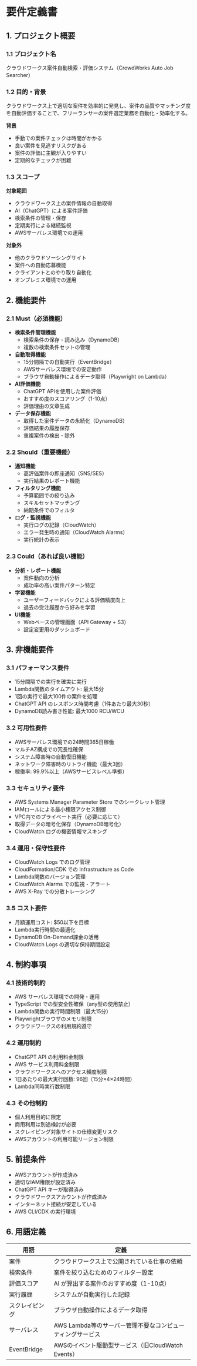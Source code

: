 # 要件定義書

## 1. プロジェクト概要

### 1.1 プロジェクト名
クラウドワークス案件自動検索・評価システム（CrowdWorks Auto Job Searcher）

### 1.2 目的・背景
クラウドワークス上で適切な案件を効率的に発見し、案件の品質やマッチング度を自動評価することで、フリーランサーの案件選定業務を自動化・効率化する。

**背景**
- 手動での案件チェックは時間がかかる
- 良い案件を見逃すリスクがある
- 案件の評価に主観が入りやすい
- 定期的なチェックが困難

### 1.3 スコープ
**対象範囲**
- クラウドワークス上の案件情報の自動取得
- AI（ChatGPT）による案件評価
- 検索条件の管理・保存
- 定期実行による継続監視
- AWSサーバレス環境での運用

**対象外**
- 他のクラウドソーシングサイト
- 案件への自動応募機能
- クライアントとのやり取り自動化
- オンプレミス環境での運用

## 2. 機能要件

### 2.1 Must（必須機能）
- **検索条件管理機能**
  - 検索条件の保存・読み込み（DynamoDB）
  - 複数の検索条件セットの管理
- **自動取得機能**
  - 15分間隔での自動実行（EventBridge）
  - AWSサーバレス環境での安定動作
  - ブラウザ自動操作によるデータ取得（Playwright on Lambda）
- **AI評価機能**
  - ChatGPT APIを使用した案件評価
  - おすすめ度のスコアリング（1-10点）
  - 評価理由の文章生成
- **データ保存機能**
  - 取得した案件データの永続化（DynamoDB）
  - 評価結果の履歴保存
  - 重複案件の検出・除外

### 2.2 Should（重要機能）
- **通知機能**
  - 高評価案件の即座通知（SNS/SES）
  - 実行結果のレポート機能
- **フィルタリング機能**
  - 予算範囲での絞り込み
  - スキルセットマッチング
  - 納期条件でのフィルタ
- **ログ・監視機能**
  - 実行ログの記録（CloudWatch）
  - エラー発生時の通知（CloudWatch Alarms）
  - 実行統計の表示

### 2.3 Could（あれば良い機能）
- **分析・レポート機能**
  - 案件動向の分析
  - 成功率の高い案件パターン特定
- **学習機能**
  - ユーザーフィードバックによる評価精度向上
  - 過去の受注履歴から好みを学習
- **UI機能**
  - Webベースの管理画面（API Gateway + S3）
  - 設定変更用のダッシュボード

## 3. 非機能要件

### 3.1 パフォーマンス要件
- 15分間隔での実行を確実に実行
- Lambda関数のタイムアウト: 最大15分
- 1回の実行で最大100件の案件を処理
- ChatGPT API のレスポンス時間考慮（1件あたり最大30秒）
- DynamoDB読み書き性能: 最大1000 RCU/WCU

### 3.2 可用性要件
- AWSサーバレス環境での24時間365日稼働
- マルチAZ構成での冗長性確保
- システム障害時の自動復旧機能
- ネットワーク障害時のリトライ機能（最大3回）
- 稼働率: 99.9%以上（AWSサービスレベル準拠）

### 3.3 セキュリティ要件
- AWS Systems Manager Parameter Store でのシークレット管理
- IAMロールによる最小権限アクセス制御
- VPC内でのプライベート実行（必要に応じて）
- 取得データの暗号化保存（DynamoDB暗号化）
- CloudWatch ログの機密情報マスキング

### 3.4 運用・保守性要件
- CloudWatch Logs でのログ管理
- CloudFormation/CDK での Infrastructure as Code
- Lambda関数のバージョン管理
- CloudWatch Alarms での監視・アラート
- AWS X-Ray での分散トレーシング

### 3.5 コスト要件
- 月額運用コスト: $50以下を目標
- Lambda実行時間の最適化
- DynamoDB On-Demand課金の活用
- CloudWatch Logs の適切な保持期間設定

## 4. 制約事項

### 4.1 技術的制約
- AWS サーバレス環境での開発・運用
- TypeScript での型安全性確保（any型の使用禁止）
- Lambda関数の実行時間制限（最大15分）
- Playwrightブラウザのメモリ制限
- クラウドワークスの利用規約遵守

### 4.2 運用制約
- ChatGPT API の利用料金制限
- AWS サービス利用料金制限
- クラウドワークスへのアクセス頻度制限
- 1日あたりの最大実行回数: 96回（15分×4×24時間）
- Lambda同時実行数制限

### 4.3 その他制約
- 個人利用目的に限定
- 商用利用は別途検討が必要
- スクレイピング対象サイトの仕様変更リスク
- AWSアカウントの利用可能リージョン制限

## 5. 前提条件
- AWSアカウントが作成済み
- 適切なIAM権限が設定済み
- ChatGPT API キーが取得済み
- クラウドワークスアカウントが作成済み
- インターネット接続が安定している
- AWS CLI/CDK の実行環境

## 6. 用語定義
| 用語 | 定義 |
|------|------|
| 案件 | クラウドワークス上で公開されている仕事の依頼 |
| 検索条件 | 案件を絞り込むためのフィルター設定 |
| 評価スコア | AI が算出する案件のおすすめ度（1-10点） |
| 実行履歴 | システムが自動実行した記録 |
| スクレイピング | ブラウザ自動操作によるデータ取得 |
| サーバレス | AWS Lambda等のサーバー管理不要なコンピューティングサービス |
| EventBridge | AWSのイベント駆動型サービス（旧CloudWatch Events） | 